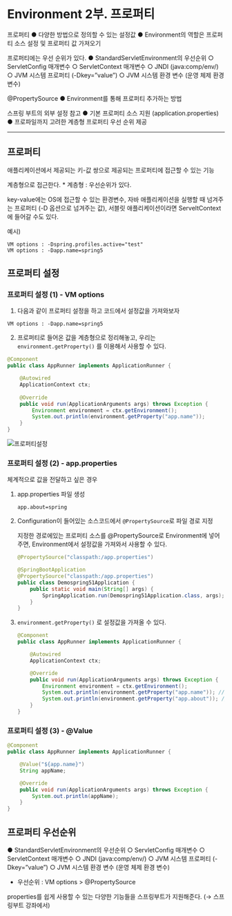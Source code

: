 #  Environment 2부. 프로퍼티

프로퍼티
	● 다양한 방법으로 정의할 수 있는 설정값
	● Environment의 역할은 프로퍼티 소스 설정 및 프로퍼티 값 가져오기

프로퍼티에는 우선 순위가 있다.
	● StandardServletEnvironment의 우선순위
			○ ServletConfig 매개변수
			○ ServletContext 매개변수
			○ JNDI (java:comp/env/)
			○ JVM 시스템 프로퍼티 (-Dkey=”value”)
			○ JVM 시스템 환경 변수 (운영 체제 환경 변수)

@PropertySource
	● Environment를 통해 프로퍼티 추가하는 방법

스프링 부트의 외부 설정 참고
	● 기본 프로퍼티 소스 지원 (application.properties)
	● 프로파일까지 고려한 계층형 프로퍼티 우선 순위 제공

---

## 프로퍼티

애플리케이션에서 제공되는 키-값 쌍으로 제공되는 프로퍼티에 접근할 수 있는 기능

계층형으로 접근한다. * 계층형 : 우선순위가 있다.

key-value에는 OS에 접근할 수 있는 환경변수, 자바 애플리케이션을 실행할 때 넘겨주는 프로퍼티 (-D 옵션으로 넘겨주는 값), 서블릿 애플리케이션이라면 ServeltContext에 들어갈 수도 있다. 

예시)

```
VM options : -Dspring.profiles.active="test"
VM options : -Dapp.name=spring5
```



## 프로퍼티 설정

### 프로퍼티 설정 (1) - VM options

1. 다음과 같이 프로퍼티 설정을 하고 코드에서 설정값을 가져와보자

```
VM options : -Dapp.name=spring5
```



2. 프로퍼티로 들어온 값을 계층형으로 정리해놓고, 우리는 `environment.getProperty()` 를 이용해서 사용할 수 있다.

```java
@Component
public class AppRunner implements ApplicationRunner {

    @Autowired
    ApplicationContext ctx;
  
    @Override
    public void run(ApplicationArguments args) throws Exception {
        Environment environment = ctx.getEnvironment();
        System.out.println(environment.getProperty("app.name"));
    }
}
```

![프로퍼티설정](https://i.imgur.com/Gf8Uybj.png)



### 프로퍼티 설정 (2) - app.properties

체계적으로 값을 전달하고 싶은 경우

1. app.properties 파일 생성

   ```
   app.about=spring
   ```

   

2. Configuration이 들어있는 소스코드에서 `@PropertySource`로 파일 경로 지정

   지정한 경로에있는 프로퍼티 소스를 @PropertySource로 Environment에 넣어주면, Environment에서 설정값을 가져와서 사용할 수 있다.

   ```java
   @PropertySource("classpath:/app.properties")
   ```

   ```java
   @SpringBootApplication
   @PropertySource("classpath:/app.properties")
   public class Demospring51Application {
       public static void main(String[] args) {
           SpringApplication.run(Demospring51Application.class, args);
       }
   }
   ```

   

3. `environment.getProperty()` 로 설정값을 가져올 수 있다.

   ```java
   @Component
   public class AppRunner implements ApplicationRunner {
   
       @Autowired
       ApplicationContext ctx;
   
       @Override
       public void run(ApplicationArguments args) throws Exception {
           Environment environment = ctx.getEnvironment();
           System.out.println(environment.getProperty("app.name")); //-> spring5
           System.out.println(environment.getProperty("app.about")); //-> spring
       }
   }
   ```

   



### 프로퍼티 설정 (3) - @Value

```java
@Component
public class AppRunner implements ApplicationRunner {

    @Value("${app.name}")
    String appName;

    @Override
    public void run(ApplicationArguments args) throws Exception {
        System.out.println(appName);
    }
}
```





## 프로퍼티 우선순위

● StandardServletEnvironment의 우선순위
			○ ServletConfig 매개변수
			○ ServletContext 매개변수
			○ JNDI (java:comp/env/)
			○ JVM 시스템 프로퍼티 (-Dkey=”value”)
			○ JVM 시스템 환경 변수 (운영 체제 환경 변수)

* 우선순위 : VM options > @PropertySource



properties를 쉽게 사용할 수 있는 다양한 기능들을 스프링부트가 지원해준다. (→ 스프링부트 강좌에서)





























